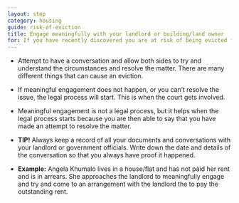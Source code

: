 ```yaml
---
layout: step
category: housing
guide: risk-of-eviction
title: Engage meaningfully with your landlord or building/land owner
for: If you have recently discovered you are at risk of being evicted from where you stay, here is some advice on the first step to take.
---
```

- Attempt to have a conversation and allow both sides to try and understand the circumstances and resolve the matter. There are many different things that can cause an eviction.

- If meaningful engagement does not happen, or you can’t resolve the issue, the legal process will start. This is when the court gets involved.

- Meaningful engagement is not a legal process, but it helps when the legal process starts because you are then able to say that you have made an attempt to resolve the matter.

- **TIP!** Always keep a record of all your documents and conversations with your landlord or government officials. Write down the date and details of the conversation so that you always have proof it happened.

- **Example:** Angela Khumalo lives in a house/flat and has not paid her rent and is in arrears. She approaches the landlord to meaningfully engage and try and come to an arrangement with the landlord the to pay the outstanding rent.
